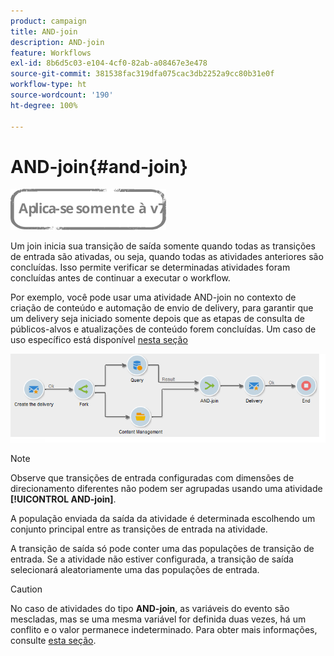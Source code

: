 ```yaml
---
product: campaign
title: AND-join
description: AND-join
feature: Workflows
exl-id: 8b6d5c03-e104-4cf0-82ab-a08467e3e478
source-git-commit: 381538fac319dfa075cac3db2252a9cc80b31e0f
workflow-type: ht
source-wordcount: '190'
ht-degree: 100%

---
```


# AND-join{#and-join}

![](../../assets/v7-only.svg)

Um join inicia sua transição de saída somente quando todas as transições de entrada são ativadas, ou seja, quando todas as atividades anteriores são concluídas. Isso permite verificar se determinadas atividades foram concluídas antes de continuar a executar o workflow.

Por exemplo, você pode usar uma atividade AND-join no contexto de criação de conteúdo e automação de envio de delivery, para garantir que um delivery seja iniciado somente depois que as etapas de consulta de públicos-alvos e atualizações de conteúdo forem concluídas. Um caso de uso específico está disponível [nesta seção](../../delivery/using/automating-via-workflows.md#creating-the-delivery-and-its-content)

![](assets/and-join-usage.png)

>[!NOTE]
>
>Observe que transições de entrada configuradas com dimensões de direcionamento diferentes não podem ser agrupadas usando uma atividade **[!UICONTROL AND-join]**.

A população enviada da saída da atividade é determinada escolhendo um conjunto principal entre as transições de entrada na atividade.

A transição de saída só pode conter uma das populações de transição de entrada. Se a atividade não estiver configurada, a transição de saída selecionará aleatoriamente uma das populações de entrada.

>[!CAUTION]
>
>No caso de atividades do tipo **AND-join**, as variáveis do evento são mescladas, mas se uma mesma variável for definida duas vezes, há um conflito e o valor permanece indeterminado. Para obter mais informações, consulte [esta seção](javascript-scripts-and-templates.md#event-variables).
